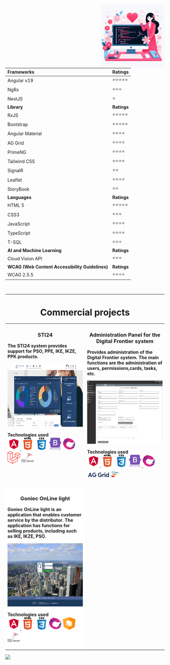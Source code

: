 <img align="right" alt="Coding" width="40%" src="./images/logo/tlo.jfif">
 
 
| <strong>Frameworks</strong>               | <strong>Ratings</strong>  |
| :---         |     :---      |
| Angular v19              | ⭐⭐⭐⭐⭐    |
| NgRx                     | ⭐⭐⭐      |
| NestJS                   | ⭐        |
| <strong>Library</strong>                  | <strong>Ratings</strong>  |
| RxJS                     | ⭐⭐⭐⭐⭐    |
| Bootstrap                | ⭐⭐⭐⭐⭐    |
| Angular Material         | ⭐⭐⭐⭐     |
| AG Grid                  | ⭐⭐⭐⭐     |
| PrimeNG                  | ⭐⭐⭐⭐     |
| Tailwind CSS             | ⭐⭐⭐⭐     |
| SignalR                  | ⭐⭐        |
| Leaflet		   | ⭐⭐⭐⭐   |
| StoryBook                | ⭐⭐        |
| <strong>Languages</strong>                | <strong>Ratings</strong>  |
| HTML 5                 | ⭐⭐⭐⭐⭐    |
| CSS3                     | ⭐⭐⭐      |
| JavaScript               | ⭐⭐⭐⭐     |
| TypeScript               | ⭐⭐⭐⭐     |
| T-SQL                    | ⭐⭐⭐      |
| <strong>AI and Machine Learning</strong>  | <strong>Ratings</strong>  |
| Cloud Vision API         | ⭐⭐⭐      |
| <strong>WCAG (Web Content Accessibility Guidelines)</strong>  | <strong>Ratings</strong>  |
| WCAG 2.5.5               | ⭐⭐⭐⭐     |


 
 
<br>
<hr>
<h1 align="center" width="100%" >Commercial projects</h1> 
<table>
	<tr> 
		<td width="50%" valign="top">
			<h3 align="center">STI24</h3>
			<p><strong>The STI24 system provides support for PSO, PPE, IKE, IKZE, PPK products. </strong></p>
		 <a href="https://photos.google.com/share/AF1QipOe6yhWmF4pWUz4KoGGdxUqIGcKWSgZB7CFTZroK_8dS6okvdkRYc5JAParpgMQxQ/photo/AF1QipN9MtS0-UbNEFKFXY7YNVxk-qMehj7pIjW5L33V?key=VHRHRnU0anZiWk9Ca2F6c0xuVEVGaTZCeG1CU29B" target="_blank" rel="noreferrer">
		 <img src="./images/STI24/sti24-portfel.png" width="100%" height="200"  alt="STI24"/>
		 </a>
		 <p align="left">
		 <strong> Technologies used </strong>
		 <br/>
		 <a href="https://angular.io" target="_blank" rel="noreferrer">
		 <img src="./images/logo/angular.svg" alt="Angular" width="40" height="40"/>
		 </a>
		 <a href="https://www.w3.org/html/" target="_blank" rel="noreferrer"> <img src="./images/logo/html5-original-wordmark.svg" alt="HTML5" width="40" height="40"/></a>
		 <a href="https://www.w3schools.com/css/" target="_blank" rel="noreferrer"> <img src="./images/logo/css3-original-wordmark.svg" alt="CSS3" width="40" height="40"/></a>
		 <a href="https://getbootstrap.com" target="_blank" rel="noreferrer"> <img src="./images/logo/bootstrap-plain-wordmark.svg" alt="Bootstrap" width="40" height="40"/></a>
		 <a href="https://rxjs.dev/" target="_blank" rel="noreferrer"><img src="./images/logo/rxjs.svg" alt="RxJS" width="40" height="40"/></a>
		 <a href="https://laravel.com/" target="_blank" rel="noreferrer"> <img src="./images/logo/laravel.svg" alt="Laravel" width="40" height="40"/></a>
		 <a href="https://learn.microsoft.com/pl-pl/training/paths/program-transact-sql/" target="_blank" rel="noreferrer"><img src="./images/logo/microsoft-sql-server-logo-svgrepo-com.svg" alt="T-SQL" width="40" height="40"/></a>
		 </p>
		</td>
		<td width="50%" valign="top">
			<h3 align="center">Administration Panel for the Digital Frontier system</h3>
		<p><strong>Provides administration of the Digital Frontier system. 
		 The main functions are the administration of users, 
		 permissions,cards, tasks, etc.</strong></p>
		 <a href="https://photos.google.com/share/AF1QipOGduk6zKNQCrVEN-WvtGkOaokt1zc61erpeYf7wUtpBUAo9dad3bi1bbWH4FeL0A/photo/AF1QipPmflskEyAAQIEIypDB09Vhe_nbsuu0Shr887eO?key=cDh1bXZzTmVCcWdYTFM1YTVDSjZsRVlRVjRESlhn" target="_blank" rel="noreferrer">
		 <img src="./images/Panel-Administracyjny/karta-uprawnien.png" width="100%" height="200" alt="Panel Administracyjny"/>
		 </a>
		 <p align="left">
		 <strong> Technologies used </strong>
		 <br/>
		 <a href="https://angular.io" target="_blank" rel="noreferrer">
		 <img src="./images/logo/angular.svg" alt="Angular" width="40" height="40"/>
		 </a>
		 <a href="https://www.w3.org/html/" target="_blank" rel="noreferrer"><img src="./images/logo/html5-original-wordmark.svg" alt="html5" width="40" height="40"/></a>
		 <a href="https://www.w3schools.com/css/" target="_blank" rel="noreferrer"><img src="./images/logo/css3-original-wordmark.svg" alt="css3" width="40" height="40"/></a>
		 <a href="https://getbootstrap.com" target="_blank" rel="noreferrer"><img src="./images/logo/bootstrap-plain-wordmark.svg" alt="bootstrap 5" width="40" height="40"/> </a>
		 <a href="https://rxjs.dev/" target="_blank" rel="noreferrer"><img src="./images/logo/rxjs.svg" alt="RxJS" width="40" height="40"/></a>
		 <a href="https://www.ag-grid.com/" target="_blank" rel="noreferrer"><img src="./images/logo/ag-grid-logo.png" alt="AG Grid" width="100" height="40"/></a>
		</p> 
		</td>		
	</tr>
	<tr>
		<td width="50%" valign="top" style="background-color: white;">
		<h3 align="center">Goniec OnLine light</h3>
		<p><strong>Goniec OnLine light is an application that enables customer service by the distributor. The application has functions for selling products, including such as IKE, IKZE, PSO.</strong></p>
		<img src="./images/Goniec-OnLine-light/GoniecOnLineLight.png" width="100%" height="200"  alt="GoniecOnLineLight"/>
		<p align="left">
		<strong> Technologies used </strong>
		<br/>
		<a href="https://angular.io" target="_blank" rel="noreferrer">
		<img src="./images/logo/angular.svg" alt="Angular" width="40" height="40"/>
		</a>
		<a href="https://www.w3.org/html/" target="_blank" rel="noreferrer"> <img src="./images/logo/html5-original-wordmark.svg" alt="HTML5" width="40" height="40"/></a>
		<a href="https://www.w3schools.com/css/" target="_blank" rel="noreferrer"> <img src="./images/logo/css3-original-wordmark.svg" alt="CSS3" width="40" height="40"/></a>
		<a href="https://rxjs.dev/" target="_blank" rel="noreferrer"><img src="./images/logo/rxjs.svg" alt="RxJS" width="40" height="40"/></a>
		<a href="https://material.angular.io/" target="_blank" rel="noreferrer"><img src="./images/logo/angular-material.svg" alt="Angular Material" width="40" height="40"/></a>
		<a href="https://learn.microsoft.com/pl-pl/training/paths/program-transact-sql/" target="_blank" rel="noreferrer"><img src="./images/logo/microsoft-sql-server-logo-svgrepo-com.svg" alt="T-SQL" width="40" height="40"/></a>
		</p>
		</td>
	</tr>
</table>
  
 
![](https://komarev.com/ghpvc/?username=KasiaKasia&style=for-the-badge)
